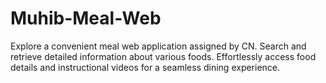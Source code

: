 # Muhib-Meal-Web
Explore a convenient meal web application assigned by CN. Search and retrieve detailed information about various foods. Effortlessly access food details and instructional videos for a seamless dining experience.
